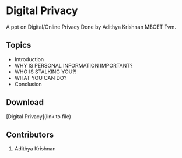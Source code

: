 # Digital Privacy
 A ppt on Digital/Online Privacy
 Done by Adithya Krishnan MBCET Tvm.

## Topics

- Introduction
- WHY IS PERSONAL INFORMATION IMPORTANT?
- WHO IS STALKING YOU?!
- WHAT YOU CAN DO?
- Conclusion

## Download
[Digital Privacy](link to file)

## Contributors

1. Adithya Krishnan
